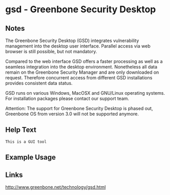 # gsd - Greenbone Security Desktop

Notes
-------
The Greenbone Security Desktop (GSD) integrates vulnerability management into the desktop user interface. Parallel access via web browser is still possible, but not mandatory.

Compared to the web interface GSD offers a faster processing as well as a seamless integration into the desktop environment. Nonetheless all data remain on the Greenbone Security Manager and are only downloaded on request. Therefore concurrent access from different GSD installations provides consistent data status.

GSD runs on various Windows, MacOSX and GNU/Linux operating systems. For installation packages please contact our support team.

Attention: The support for Greenbone Security Desktop is phased out, Greenbone OS from version 3.0 will not be supported anymore.

Help Text
-------
```
This is a GUI tool
```

Example Usage
-------

Links
-------

http://www.greenbone.net/technology/gsd.html

